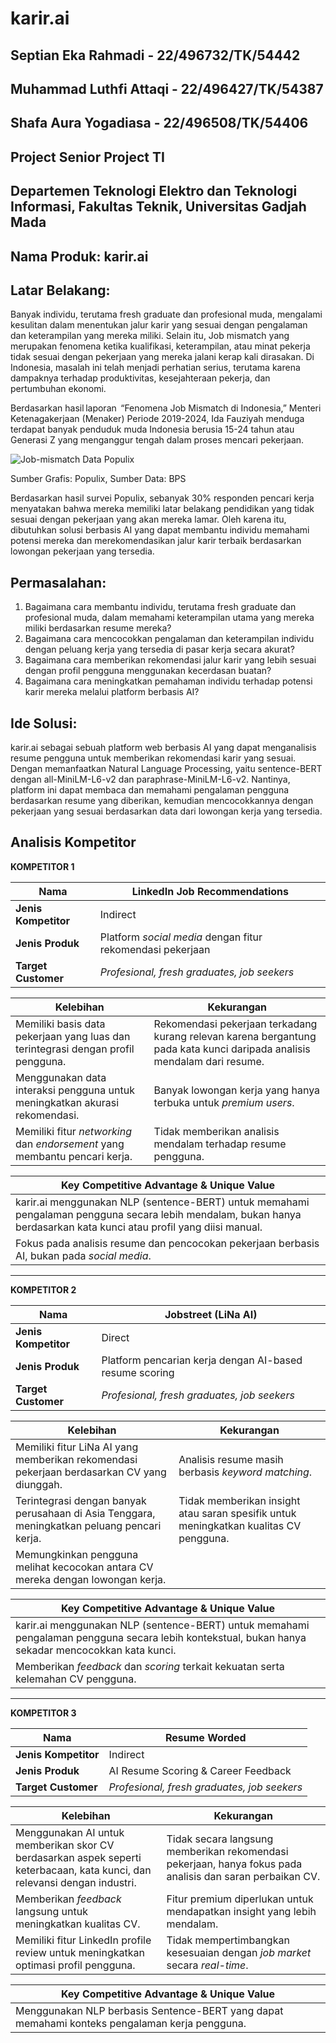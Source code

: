 # karir.ai

## Septian Eka Rahmadi - 22/496732/TK/54442
## Muhammad Luthfi Attaqi - 22/496427/TK/54387
## Shafa Aura Yogadiasa - 22/496508/TK/54406

## Project Senior Project TI

## Departemen Teknologi Elektro dan Teknologi Informasi, Fakultas Teknik, Universitas Gadjah Mada

## Nama Produk: karir.ai

## Latar Belakang:
Banyak individu, terutama fresh graduate dan profesional muda, mengalami kesulitan dalam menentukan jalur karir yang sesuai dengan pengalaman dan keterampilan yang mereka miliki. Selain itu, Job mismatch yang merupakan fenomena ketika kualifikasi, keterampilan, atau minat pekerja tidak sesuai dengan pekerjaan yang mereka jalani kerap kali dirasakan. Di Indonesia, masalah ini telah menjadi perhatian serius, terutama karena dampaknya terhadap produktivitas, kesejahteraan pekerja, dan pertumbuhan ekonomi.  

Berdasarkan hasil laporan  “Fenomena Job Mismatch di Indonesia,” Menteri Ketenagakerjaan  (Menaker)  Periode 2019-2024, Ida Fauziyah menduga terdapat banyak penduduk muda Indonesia berusia 15-24 tahun atau Generasi Z yang menganggur tengah dalam proses mencari pekerjaan.  

 
![Job-mismatch Data Populix](docs/populix.data.png)

Sumber Grafis: Populix, Sumber Data: BPS 

Berdasarkan hasil survei Populix, sebanyak 30% responden pencari kerja menyatakan bahwa mereka memiliki latar belakang pendidikan yang tidak sesuai dengan pekerjaan yang akan mereka lamar. Oleh karena itu, dibutuhkan solusi berbasis AI yang dapat membantu individu memahami potensi mereka dan merekomendasikan jalur karir terbaik berdasarkan lowongan pekerjaan yang tersedia. 

## Permasalahan:
1. Bagaimana cara membantu individu, terutama fresh graduate dan profesional muda, dalam memahami keterampilan utama yang mereka miliki berdasarkan resume mereka? 
2. Bagaimana cara mencocokkan pengalaman dan keterampilan individu dengan peluang kerja yang tersedia di pasar kerja secara akurat? 
3. Bagaimana cara memberikan rekomendasi jalur karir yang lebih sesuai dengan profil pengguna menggunakan kecerdasan buatan? 
4. Bagaimana cara meningkatkan pemahaman individu terhadap potensi karir mereka melalui platform berbasis AI? 

## Ide Solusi:
karir.ai sebagai sebuah platform web berbasis AI yang dapat menganalisis resume pengguna untuk memberikan rekomendasi karir yang sesuai. Dengan memanfaatkan Natural Language Processing, yaitu sentence-BERT dengan all-MiniLM-L6-v2 dan paraphrase-MiniLM-L6-v2. Nantinya, platform ini dapat membaca dan memahami pengalaman pengguna berdasarkan resume yang diberikan, kemudian mencocokkannya dengan pekerjaan yang sesuai berdasarkan data dari lowongan kerja yang tersedia.

## Analisis Kompetitor
**KOMPETITOR 1**

| **Nama** | LinkedIn Job Recommendations |
|----------|------------------------------|
| **Jenis Kompetitor** | Indirect |
| **Jenis Produk** | Platform *social media* dengan fitur rekomendasi pekerjaan |
| **Target Customer** | *Profesional, fresh graduates, job seekers* |

| **Kelebihan** | **Kekurangan** |
|--------------|---------------|
| Memiliki basis data pekerjaan yang luas dan terintegrasi dengan profil pengguna. | Rekomendasi pekerjaan terkadang kurang relevan karena bergantung pada kata kunci daripada analisis mendalam dari resume. |
| Menggunakan data interaksi pengguna untuk meningkatkan akurasi rekomendasi. | Banyak lowongan kerja yang hanya terbuka untuk *premium users*. |
| Memiliki fitur *networking* dan *endorsement* yang membantu pencari kerja. | Tidak memberikan analisis mendalam terhadap resume pengguna. |

| **Key Competitive Advantage & Unique Value** |
|--------------------------------------------|
| karir.ai menggunakan NLP (sentence-BERT) untuk memahami pengalaman pengguna secara lebih mendalam, bukan hanya berdasarkan kata kunci atau profil yang diisi manual. |
| Fokus pada analisis resume dan pencocokan pekerjaan berbasis AI, bukan pada *social media*. |

---

**KOMPETITOR 2**

| **Nama** | Jobstreet (LiNa AI) |
|----------|---------------------|
| **Jenis Kompetitor** | Direct |
| **Jenis Produk** | Platform pencarian kerja dengan AI-based resume scoring |
| **Target Customer** | *Profesional, fresh graduates, job seekers* |

| **Kelebihan** | **Kekurangan** |
|--------------|---------------|
| Memiliki fitur LiNa AI yang memberikan rekomendasi pekerjaan berdasarkan CV yang diunggah. | Analisis resume masih berbasis *keyword matching*. |
| Terintegrasi dengan banyak perusahaan di Asia Tenggara, meningkatkan peluang pencari kerja. | Tidak memberikan insight atau saran spesifik untuk meningkatkan kualitas CV pengguna. |
| Memungkinkan pengguna melihat kecocokan antara CV mereka dengan lowongan kerja. |  |

| **Key Competitive Advantage & Unique Value** |
|--------------------------------------------|
| karir.ai menggunakan NLP (sentence-BERT) untuk memahami pengalaman pengguna secara lebih kontekstual, bukan hanya sekadar mencocokkan kata kunci. |
| Memberikan *feedback* dan *scoring* terkait kekuatan serta kelemahan CV pengguna. |

---

**KOMPETITOR 3**

| **Nama** | Resume Worded |
|----------|--------------|
| **Jenis Kompetitor** | Indirect |
| **Jenis Produk** | AI Resume Scoring & Career Feedback |
| **Target Customer** | *Profesional, fresh graduates, job seekers* |

| **Kelebihan** | **Kekurangan** |
|--------------|---------------|
| Menggunakan AI untuk memberikan skor CV berdasarkan aspek seperti keterbacaan, kata kunci, dan relevansi dengan industri. | Tidak secara langsung memberikan rekomendasi pekerjaan, hanya fokus pada analisis dan saran perbaikan CV. |
| Memberikan *feedback* langsung untuk meningkatkan kualitas CV. | Fitur premium diperlukan untuk mendapatkan insight yang lebih mendalam. |
| Memiliki fitur LinkedIn profile review untuk meningkatkan optimasi profil pengguna. | Tidak mempertimbangkan kesesuaian dengan *job market* secara *real-time*. |

| **Key Competitive Advantage & Unique Value** |
|--------------------------------------------|
| Menggunakan NLP berbasis Sentence-BERT yang dapat memahami konteks pengalaman kerja pengguna. |

